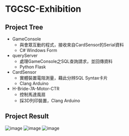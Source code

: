 # TGCSC-Exhibition

## Project Tree

- GameConsole
    - 與會眾互動的程式，接收來自CardSensor的Serial資料
    - C# Windows Form
- queryServer
    - 處理GameConsole之SQL查詢請求，並回傳資料
    - Python Flask
- CardSensor
    - 實體裝置電阻測量，藉此分辨SQL Syntax卡片
    - Clang Arduino
- H-Bride-7A-Motor-CTR
    - 控制馬達風扇
    - 採3D列印裝置，Clang Arduino

## Project Result
![image](https://user-images.githubusercontent.com/23000177/233271650-8f184642-875f-4ee8-808a-fa3c21c1a7b8.png)
![image](https://user-images.githubusercontent.com/23000177/233281448-73b42c37-242f-437e-acc1-95ba46f89fe3.png)
![image](https://user-images.githubusercontent.com/23000177/233282092-d195eca2-1e2c-4e1d-aad7-284f87109c67.png)
